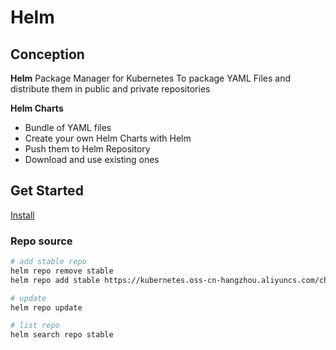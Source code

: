 # Helm

## Conception

**Helm**
Package Manager for Kubernetes
To package YAML Files and distribute them in public and private repositories

**Helm Charts**

- Bundle of YAML files
- Create your own Helm Charts with Helm
- Push them to Helm Repository
- Download and use existing ones

## Get Started

[Install](https://helm.sh/docs/intro/install/)

### Repo source
```bash
# add stable repo
helm repo remove stable
helm repo add stable https://kubernetes.oss-cn-hangzhou.aliyuncs.com/charts

# update
helm repo update

# list repo
helm search repo stable
```